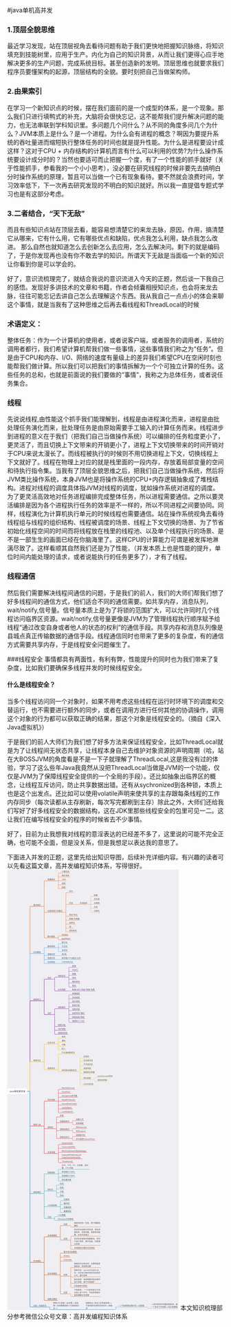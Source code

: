 #java单机高并发

### 1.顶层全貌思维
最近学习发现，站在顶层视角去看待问题有助于我们更快地把握知识脉络，将知识填充到技能树里，应用于生产。内化为自己的知识背景，从而让我们更得心应手地解决更多的生产问题，完成系统目标。甚至创造新的发明。顶层思维也就要求我们程序员要懂架构的起源，顶层结构的全貌。要时刻把自己当做架构师。
### 2.由果索引
在学习一个新知识点的时候，摆在我们面前的是一个成型的体系，是一个现象。那么我们只进行填鸭式的补充，大脑将会很快忘记，这不能帮我们提升解决问题的能力，也无法串联到学科知识里。多问题几个问什么？从不同的角度多问几个为什么？JVM本质上是什么？是一个进程。为什么会有进程的概念？啊因为要提升系统的吞吐量进而缩短执行整体任务的时间也就是提升性能。为什么是进程要设计成这样？这对于CPU + 内存结构的计算机而言有什么可以利用的优势?为什么操作系统要设计成分时的？当然也要适可而止把握一个度，有了一个性能的抓手就好（关于性能抓手，参看我的一个小小思考），没必要在研究线程的时候非要先去搞明白分时操作系统的原理，暂且可以当做一个已有现象看待。要不然就会浪费时间，学习效率低下，下一次再去研究发现的不明白的知识就好。所以我一直提倡专题式学习也是有这部分考虑。
### 3.二者结合，“天下无敌”
而且有些知识点站在顶层去看，能容易想清楚它的来龙去脉，原因，作用，搞清楚它从哪来，它有什么用，它有哪些优点和缺陷，优点我怎么利用，缺点我怎么改进。 那么自然也就知道怎么去创新怎么去应用，怎么去解决问。剩下的就是编码了，于是你发现再也没有你不敢去学的知识。所谓天下无敌是当面临一个新的知识让你看到你是可以学会的。
     
好了，意识流梳理完了，就结合我说的意识流进入今天的正题，然后谈一下我自己的感悟。发现好多讲技术的文章和书籍，作者会倾囊相授知识点，也会将来龙去脉，往往可能忘记去讲自己怎么去理解这个东西。我从我自己一点点小的体会来聊这个事情，就是当我有了这种思维之后再去看线程和ThreadLocal的时候

### 术语定义：
整体任务：作为一个计算机的使用者，或者说客户端，或者服务的调用者，系统的调用者都行，我们希望计算机帮我们做一些事情，这些事情我们称之为“任务”。但是由于CPU和内存、I/O、网络的速度有量级上的差异我们希望CPU在空闲时刻也能帮我们做计算。所以我们可以把我们的事情拆解为一个个可独立计算的任务。这些任务的总和，也就是前面说的我们要做的“事情”，我称之为总体任务，或者说任务集合。

### 线程
先说说线程,由性能这个抓手我们能理解到，线程是由进程演化而来，进程是由批处理任务演化而来，批处理任务是由原始需要手工输入的计算任务而来。线程进步到进程的意义在于我们（把我们自己当做操作系统）可以编排的任务粒度更小了，更灵活了，而且切换上下文带来的开销更小了，进程上下文切换带来的时间开销对于CPU来说太漫长了。而线程被执行的时候则不用切换进程上下文，切换线程上下文就好了。线程在物理上对应的就是栈里面的一段内存，存放着局部变量的空间和待执行指令集。当我有了顶层全貌思维之后，把我们自己当做操作系统，然后将JVM类比操作系统，本身JVM也是将操作系统的CPU+内存逻辑抽象成了堆栈结构。进程对线程的调度具体指JVM对线程的调度，犹如操作系统对进程的调度。为了更灵活高效地对任务进程编排完成整体任务，所以进程需要通信。之所以要灵活编排是因为各个进程执行任务的效率是不一样的，所以不同进程之间要协同。同样，线程演化为计算机执行单元的时候线程也需要通信。站在操作系统视角去看待线程组与线程的组织结构、线程被调度的场景、线程上下文切换的场景、为了节省初始化线程空间的时间而将线程放在栈里的线程池、以及单个线程执行的场景、是不是一部生生的画面已经在你脑海里了。这样CPU的计算能力可谓是被发挥地淋漓尽致了。这样看顺其自然我们还是为了性能，（并发本质上也是性能的提升，单位时间内能处理的请求，或者说能执行的任务更多了），才有了线程。
### 线程通信
然后我们需要解决线程间通信的问题，于是我们的前人，我们的大师们帮我们想了好多线程间的通信方式，他们适合不同的通信需要。如共享内存，消息队列，wait/notify,信号量。信号量本质上是为了将锁的范围扩大，可以允许同时几个线程访问临界区资源。wait/notify,信号量更像是JVM为了管理线程执行顺序赋予给线程“通过改变自身或者他人的状态的权利”的通信手段。共享内存和消息队列像是县城点真正传输数据的通信手段。线程通信同时也带来了更多的复杂度，有的通信方式需要共享内存，于是线程安全问题催生了。

###线程安全
事情都具有两面性，有利有弊，性能提升的同时也为我们带来了复杂度，比如我们要确保多线程并发的时候线程安全。

#### 什么是线程安全？

当多个线程访问同一个对象时，如果不用考虑这些线程在运行时环境下的调度和交替运行，也不需要进行额外的同步，或者在调用方进行任何其他的协调操作，调用这个对象的行为都可以获取正确的结果，那这个对象是线程安全的。（摘自《深入Java虚拟机》）

于是我们的前人大师们为我们想了好多方法来保证线程安全，比如ThreadLocal就是为了让线程间无状态共享，让线程本身自己去维护对象资源的声明周期（哈，站在大BOSSJVM的角度看是不是一下子就理解了ThreadLocal,这是我没有过的体验，学习了这么些年Java我竟然从没把ThreadLocal当做是JVM的一个功能，仅仅是JVM为了保障线程安全提供的一个全局的手段）。还比如抽象出临界区的概念，让线程互斥访问，防止共享数据出错。还有从sychronized到各种锁，本质上也是这个出发点。还比如可以使用volatile声明来使共享的主存跟每条线程的工作内存同步（每次读都从主存刷新，每次写完都刷到主存）除此之外，大师们还给我们写好了好多线程安全的数据结构，这在JDK里那些线程安全的包里可见一二。这让我们在编写线程安全的程序的时候省去不少事情。

好了，目前为止我想我对线程的意淫表达的已经差不多了，这里说的可能不完全正确，也可能不全面，但是没关系，但是我想足以表达我的意思了。

下面进入并发的正题，这里先给出知识导图，后续补充详细内容。有兴趣的读者可以先看这篇文章，高并发编程知识体系，写得很好。
![image](https://github.com/zhouplus/blog/blob/master/docs/pics/Java%E5%8D%95%E6%9C%BA%E9%AB%98%E5%B9%B6%E5%8F%91.png)
本文知识梳理部分参考微信公众号文章：高并发编程知识体系
